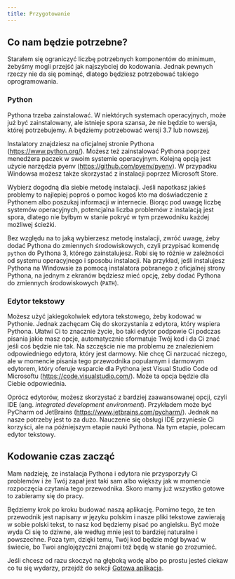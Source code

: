 ```yaml
---
title: Przygotowanie
---
```


## Co nam będzie potrzebne?

Starałem się ograniczyć liczbę potrzebnych komponentów do minimum, żebyśmy mogli
przejść jak najszybciej do kodowania. Jednak pewnych rzeczy nie da się pominąć,
dlatego będziesz potrzebować takiego oprogramowania.

### Python

Pythona trzeba zainstalować. W niektórych systemach operacyjnych, może już być
zainstalowany, ale istnieje spora szansa, że nie będzie to wersja, której
potrzebujemy. A będziemy potrzebować wersji 3.7 lub nowszej.

Instalatory znajdziesz na oficjalnej stronie Pythona (https://www.python.org/).
Możesz też zainstalować Pythona poprzez menedżera paczek w swoim systemie
operacyjnym. Kolejną opcją jest użycie narzędzia pyenv
(https://github.com/pyenv/pyenv). W przypadku Windowsa możesz także skorzystać z
instalacji poprzez Microsoft Store.

Wybierz dogodną dla siebie metodę instalacji. Jeśli napotkasz jakieś problemy to
najlepiej poproś o pomoc kogoś kto ma doświadczenie z Pythonem albo poszukaj
informacji w internecie. Biorąc pod uwagę liczbę systemów operacyjnych,
potencjalna liczba problemów z instalacją jest spora, dlatego nie byłbym w
stanie pokryć w tym przewodniku każdej możliwej ścieżki.

Bez względu na to jaką wybierzesz metodę instalacji, zwróć uwagę, żeby dodać
Pythona do zmiennych środowiskowych, czyli przypisać komendę `python` do Pythona
3, którego zainstalujesz. Robi się to różnie w zależności od systemu
operacyjnego i sposobu instalacji. Na przykład, jeśli instalujesz Pythona na
Windowsie za pomocą instalatora pobranego z oficjalnej strony Pythona, na jednym
z ekranów będziesz mieć opcję, żeby dodać Pythona do zmiennych środowiskowych
(`PATH`).

### Edytor tekstowy

Możesz użyć jakiegokolwiek edytora tekstowego, żeby kodować w Pythonie. Jednak
zachęcam Cię do skorzystania z edytora, który wspiera Pythona. Ułatwi Ci to
znacznie życie, bo taki edytor podpowie Ci podczas pisania jakie masz opcje,
automatycznie sformatuje Twój kod i da Ci znać jeśli coś będzie nie tak. Na
szczęście nie ma problemu ze znalezieniem odpowiedniego edytora, który jest
darmowy. Nie chcę Ci narzucać niczego, ale w momencie pisania tego przewodnika
popularnym i darmowym edytorem, który oferuje wsparcie dla Pythona jest Visual
Studio Code od Microsoftu (https://code.visualstudio.com/). Może ta opcja będzie
dla Ciebie odpowiednia.

Oprócz edytorów, możesz skorzystać z bardziej zaawansowanej opcji, czyli IDE
(ang. _integrated development environment_). Przykładem może być PyCharm od
JetBrains (https://www.jetbrains.com/pycharm/). Jednak na nasze potrzeby jest to
za dużo. Nauczenie się obsługi IDE przyniesie Ci korzyści, ale na późniejszym
etapie nauki Pythona. Na tym etapie, polecam edytor tekstowy.

## Kodowanie czas zacząć

Mam nadzieję, że instalacja Pythona i edytora nie przysporzyły Ci problemów i że
Twój zapał jest taki sam albo większy jak w momencie rozpoczęcia czytania tego
przewodnika. Skoro mamy już wszystko gotowe to zabieramy się do pracy.

Będziemy krok po kroku budować naszą aplikację. Pomimo tego, że ten przewodnik
jest napisany w języku polskim i nasze pliki tekstowe zawierają w sobie polski
tekst, to nasz kod będziemy pisać po angielsku. Być może wyda Ci się to dziwne,
ale według mnie jest to bardziej naturalne i powszechne. Poza tym, dzięki temu,
Twój kod będzie mógł bywać w świecie, bo Twoi anglojęzyczni znajomi też będą w
stanie go zrozumieć.

Jeśli chcesz od razu skoczyć na głęboką wodę albo po prostu jesteś ciekaw co tu
się wydarzy, przejdź do sekcji [Gotowa aplikacja](gotowa-aplikacja).

